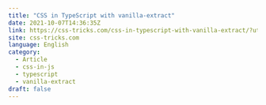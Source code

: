 ```yaml
---
title: "CSS in TypeScript with vanilla-extract"
date: 2021-10-07T14:36:35Z
link: https://css-tricks.com/css-in-typescript-with-vanilla-extract/?utm_medium=RSS&utm_source=news.12bit.vn
site: css-tricks.com
language: English
category:
  - Article
  - css-in-js
  - typescript
  - vanilla-extract
draft: false
---
```

